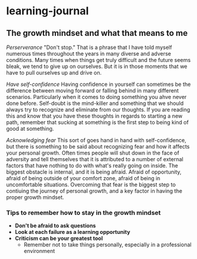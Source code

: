 # learning-journal
## The growth mindset and what that means to me

*Perserverance*
  "Don't stop." That is a phrase that I have told myself numerous times throughout the years in many diverse and adverse conditions. Many times when things get truly difficult and the future seems bleak, we tend to give up on ourselves. But it is in those moments that we have to pull ourselves up and drive on. 
  
*Have self-confidence*
  Having confidence in yourself can sometimes be the difference between moving forward or falling behind in many different scenarios. Particularly when it comes to doing something you ahve never done before. Self-doubt is the mind-killer and something that we should always try to recognize and eliminate from our thoughts. If you are reading this and know that you have these thoughts in regards to starting a new path, remember that sucking at something is the first step to being kind of good at something.
  
*Acknowledging fear*
  This sort of goes hand in hand with self-confidence, but there is something to be said about recognizing fear and how it affects your personal growth. Often times people will shut down in the face of adversity and tell themselves that it is attributed to a number of external factors that have nothing to do with what's really going on inside. The biggest obstacle is internal, and it is being afraid. Afraid of opportunity, afraid of being outside of your comfort zone, afraid of being in uncomfortable situations. Overcoming that fear is the biggest step to contiuing the journey of personal growth, and a key factor in having the proper growth mindset.
  
### Tips to remember how to stay in the growth mindset
- **Don't be afraid to ask questions**
- **Look at each failure as a learning opportunity**
- **Criticism can be your greatest tool**
  - Remember not to take things personally, especially in a professional environment


